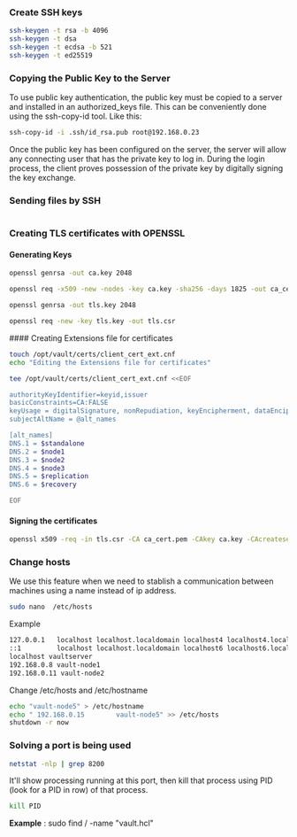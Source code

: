 ### Create SSH keys
```sh
ssh-keygen -t rsa -b 4096
ssh-keygen -t dsa 
ssh-keygen -t ecdsa -b 521
ssh-keygen -t ed25519
```

### Copying the Public Key to the Server
To use public key authentication, the public key must be copied to a server and installed in an authorized_keys file. This can be conveniently done using the ssh-copy-id tool. Like this:
```sh
ssh-copy-id -i .ssh/id_rsa.pub root@192.168.0.23
```
Once the public key has been configured on the server, the server will allow any connecting user that has the private key to log in. During the login process, the client proves possession of the private key by digitally signing the key exchange.


### Sending files by SSH
```sh
```


### Creating TLS certificates with OPENSSL

#### Generating Keys
```sh
openssl genrsa -out ca.key 2048

openssl req -x509 -new -nodes -key ca.key -sha256 -days 1825 -out ca_cert.pem

openssl genrsa -out tls.key 2048

openssl req -new -key tls.key -out tls.csr
```

#### Creating Extensions file for certificates
```sh
touch /opt/vault/certs/client_cert_ext.cnf
echo "Editing the Extensions file for certificates"

tee /opt/vault/certs/client_cert_ext.cnf <<EOF

authorityKeyIdentifier=keyid,issuer
basicConstraints=CA:FALSE
keyUsage = digitalSignature, nonRepudiation, keyEncipherment, dataEncipherment
subjectAltName = @alt_names

[alt_names]
DNS.1 = $standalone
DNS.2 = $node1
DNS.3 = $node2
DNS.4 = $node3
DNS.5 = $replication
DNS.6 = $recovery

EOF
```
#### Signing the certificates
```sh
openssl x509 -req -in tls.csr -CA ca_cert.pem -CAkey ca.key -CAcreateserial -out tls.crt -days 825 -sha256 -extfile client_cert_ext.cnf
```


### Change hosts
We use this feature when we need to stablish a communication between machines using a name instead of ip address. 
```sh
sudo nano  /etc/hosts
```

Example
```sh
127.0.0.1   localhost localhost.localdomain localhost4 localhost4.localdomain4
::1         localhost localhost.localdomain localhost6 localhost6.localdomain6
localhost vaultserver
192.168.0.8 vault-node1
192.168.0.11 vault-node2
```

Change /etc/hosts and /etc/hostname
```sh
echo "vault-node5" > /etc/hostname
echo " 192.168.0.15        vault-node5" >> /etc/hosts
shutdown -r now
```

### Solving a port is being used
```sh
netstat -nlp | grep 8200
```


It'll show processing running at this port, then kill that process using PID (look for a PID in row) of that process.
```sh
kill PID
```
**Example** :
sudo find / -name "vault.hcl"